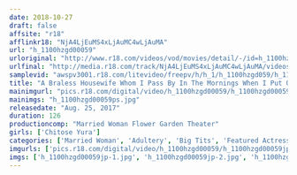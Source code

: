 ```yaml
---
date: 2018-10-27
draft: false
affsite: "r18"
afflinkr18: "NjA4LjEuMS4xLjAuMC4wLjAuMA"
url: "h_1100hzgd00059"
urloriginal: "http://www.r18.com/videos/vod/movies/detail/-/id=h_1100hzgd00059"
urlfinal: "http://media.r18.com/track/NjA4LjEuMS4xLjAuMC4wLjAuMA/videos/vod/movies/detail/-/id=h_1100hzgd00059"
samplevid: "awspv3001.r18.com/litevideo/freepv/h/h_1/h_1100hzgd059/h_1100hzgd059_dmb_w.mp4"
title: "A Braless Housewife Whom I Pass By In The Mornings When I Put Out The Garbage Chitose Yura"
mainimgurl: "pics.r18.com/digital/video/h_1100hzgd00059/h_1100hzgd00059ps.jpg"
mainimgs: "h_1100hzgd00059ps.jpg"
releasedate: "Aug. 25, 2017"
duration: 126
productioncomp: "Married Woman Flower Garden Theater"
girls: ['Chitose Yura']
categories: ['Married Woman', 'Adultery', 'Big Tits', 'Featured Actress', 'Hi-Def']
imgurls: ['pics.r18.com/digital/video/h_1100hzgd00059/h_1100hzgd00059jp-1.jpg', 'pics.r18.com/digital/video/h_1100hzgd00059/h_1100hzgd00059jp-2.jpg', 'pics.r18.com/digital/video/h_1100hzgd00059/h_1100hzgd00059jp-3.jpg', 'pics.r18.com/digital/video/h_1100hzgd00059/h_1100hzgd00059jp-4.jpg', 'pics.r18.com/digital/video/h_1100hzgd00059/h_1100hzgd00059jp-5.jpg', 'pics.r18.com/digital/video/h_1100hzgd00059/h_1100hzgd00059jp-6.jpg', 'pics.r18.com/digital/video/h_1100hzgd00059/h_1100hzgd00059jp-7.jpg', 'pics.r18.com/digital/video/h_1100hzgd00059/h_1100hzgd00059jp-8.jpg', 'pics.r18.com/digital/video/h_1100hzgd00059/h_1100hzgd00059jp-9.jpg', 'pics.r18.com/digital/video/h_1100hzgd00059/h_1100hzgd00059jp-10.jpg', 'pics.r18.com/digital/video/h_1100hzgd00059/h_1100hzgd00059jp-11.jpg', 'pics.r18.com/digital/video/h_1100hzgd00059/h_1100hzgd00059jp-12.jpg', 'pics.r18.com/digital/video/h_1100hzgd00059/h_1100hzgd00059jp-13.jpg', 'pics.r18.com/digital/video/h_1100hzgd00059/h_1100hzgd00059jp-14.jpg', 'pics.r18.com/digital/video/h_1100hzgd00059/h_1100hzgd00059jp-15.jpg', 'pics.r18.com/digital/video/h_1100hzgd00059/h_1100hzgd00059jp-16.jpg', 'pics.r18.com/digital/video/h_1100hzgd00059/h_1100hzgd00059jp-17.jpg', 'pics.r18.com/digital/video/h_1100hzgd00059/h_1100hzgd00059jp-18.jpg', 'pics.r18.com/digital/video/h_1100hzgd00059/h_1100hzgd00059jp-19.jpg', 'pics.r18.com/digital/video/h_1100hzgd00059/h_1100hzgd00059jp-20.jpg']
imgs: ['h_1100hzgd00059jp-1.jpg', 'h_1100hzgd00059jp-2.jpg', 'h_1100hzgd00059jp-3.jpg', 'h_1100hzgd00059jp-4.jpg', 'h_1100hzgd00059jp-5.jpg', 'h_1100hzgd00059jp-6.jpg', 'h_1100hzgd00059jp-7.jpg', 'h_1100hzgd00059jp-8.jpg', 'h_1100hzgd00059jp-9.jpg', 'h_1100hzgd00059jp-10.jpg', 'h_1100hzgd00059jp-11.jpg', 'h_1100hzgd00059jp-12.jpg', 'h_1100hzgd00059jp-13.jpg', 'h_1100hzgd00059jp-14.jpg', 'h_1100hzgd00059jp-15.jpg', 'h_1100hzgd00059jp-16.jpg', 'h_1100hzgd00059jp-17.jpg', 'h_1100hzgd00059jp-18.jpg', 'h_1100hzgd00059jp-19.jpg', 'h_1100hzgd00059jp-20.jpg']
---
```

